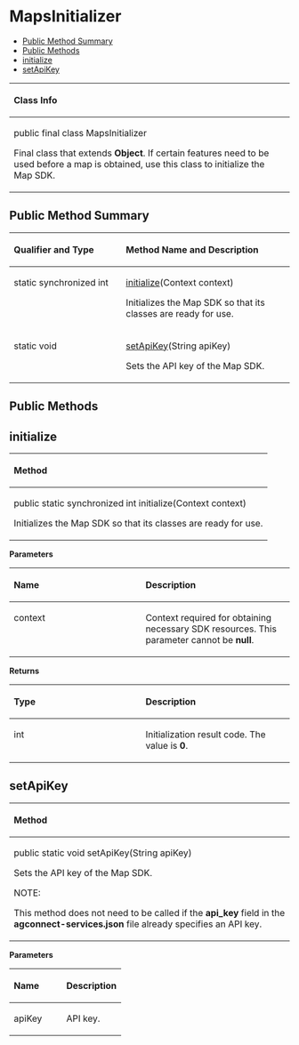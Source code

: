 # MapsInitializer<a name="EN-US_TOPIC_0000001145860981"></a>

-   [Public Method Summary](#section18824375557)
-   [Public Methods](#section1658818567463)
-   [initialize](#section1516212511479)
-   [setApiKey](#section1389444514617)


<a name="table7425mcpsimp"></a>
<table><thead align="left"><tr id="row7429mcpsimp"><th class="cellrowborder" valign="top" width="100%" id="mcps1.1.2.1.1"><p id="p7431mcpsimp"><a name="p7431mcpsimp"></a><a name="p7431mcpsimp"></a>Class Info</p>
</th>
</tr>
</thead>
<tbody><tr id="row7432mcpsimp"><td class="cellrowborder" valign="top" width="100%" headers="mcps1.1.2.1.1 "><p id="p795612467267"><a name="p795612467267"></a><a name="p795612467267"></a>public final class MapsInitializer</p>
<p id="p7434mcpsimp"><a name="p7434mcpsimp"></a><a name="p7434mcpsimp"></a>Final class that extends <strong id="b3925746105613"><a name="b3925746105613"></a><a name="b3925746105613"></a>Object</strong>. If certain features need to be used before a map is obtained, use this class to initialize the Map SDK.</p>
</td>
</tr>
</tbody>
</table>

## Public Method Summary<a name="section18824375557"></a>

<a name="table7440mcpsimp"></a>
<table><thead align="left"><tr id="row7445mcpsimp"><th class="cellrowborder" valign="top" width="40%" id="mcps1.1.3.1.1"><p id="p7447mcpsimp"><a name="p7447mcpsimp"></a><a name="p7447mcpsimp"></a>Qualifier and Type</p>
</th>
<th class="cellrowborder" valign="top" width="60%" id="mcps1.1.3.1.2"><p id="p7449mcpsimp"><a name="p7449mcpsimp"></a><a name="p7449mcpsimp"></a>Method Name and Description</p>
</th>
</tr>
</thead>
<tbody><tr id="row7450mcpsimp"><td class="cellrowborder" valign="top" width="40%" headers="mcps1.1.3.1.1 "><p id="p7452mcpsimp"><a name="p7452mcpsimp"></a><a name="p7452mcpsimp"></a>static synchronized int</p>
</td>
<td class="cellrowborder" valign="top" width="60%" headers="mcps1.1.3.1.2 "><p id="p7454mcpsimp"><a name="p7454mcpsimp"></a><a name="p7454mcpsimp"></a><a href="#section1516212511479">initialize</a>(Context context)</p>
<p id="p104571411019"><a name="p104571411019"></a><a name="p104571411019"></a>Initializes the Map SDK so that its classes are ready for use.</p>
</td>
</tr>
<tr id="row076610353332"><td class="cellrowborder" valign="top" width="40%" headers="mcps1.1.3.1.1 "><p id="p19767183583313"><a name="p19767183583313"></a><a name="p19767183583313"></a>static void</p>
</td>
<td class="cellrowborder" valign="top" width="60%" headers="mcps1.1.3.1.2 "><p id="p1749974216372"><a name="p1749974216372"></a><a name="p1749974216372"></a><a href="#section1389444514617">setApiKey</a>(String apiKey)</p>
<p id="p21908151608"><a name="p21908151608"></a><a name="p21908151608"></a>Sets the API key of the Map SDK.</p>
</td>
</tr>
</tbody>
</table>

## Public Methods<a name="section1658818567463"></a>

## initialize<a name="section1516212511479"></a>

<a name="table7457mcpsimp"></a>
<table><thead align="left"><tr id="row7461mcpsimp"><th class="cellrowborder" valign="top" width="100%" id="mcps1.1.2.1.1"><p id="p7463mcpsimp"><a name="p7463mcpsimp"></a><a name="p7463mcpsimp"></a>Method</p>
</th>
</tr>
</thead>
<tbody><tr id="row7464mcpsimp"><td class="cellrowborder" valign="top" width="100%" headers="mcps1.1.2.1.1 "><p id="p7466mcpsimp"><a name="p7466mcpsimp"></a><a name="p7466mcpsimp"></a>public static synchronized  int initialize(Context context)</p>
<p id="p1260731715477"><a name="p1260731715477"></a><a name="p1260731715477"></a>Initializes the Map SDK so that its classes are ready for use.</p>
</td>
</tr>
</tbody>
</table>

**Parameters**

<a name="table7472mcpsimp"></a>
<table><thead align="left"><tr id="row7477mcpsimp"><th class="cellrowborder" valign="top" width="47%" id="mcps1.1.3.1.1"><p id="p7479mcpsimp"><a name="p7479mcpsimp"></a><a name="p7479mcpsimp"></a>Name</p>
</th>
<th class="cellrowborder" valign="top" width="53%" id="mcps1.1.3.1.2"><p id="p7481mcpsimp"><a name="p7481mcpsimp"></a><a name="p7481mcpsimp"></a>Description</p>
</th>
</tr>
</thead>
<tbody><tr id="row7482mcpsimp"><td class="cellrowborder" valign="top" width="47%" headers="mcps1.1.3.1.1 "><p id="p7484mcpsimp"><a name="p7484mcpsimp"></a><a name="p7484mcpsimp"></a>context</p>
</td>
<td class="cellrowborder" valign="top" width="53%" headers="mcps1.1.3.1.2 "><p id="p7486mcpsimp"><a name="p7486mcpsimp"></a><a name="p7486mcpsimp"></a>Context required for obtaining necessary SDK resources. This parameter cannot be <strong id="b18201546227"><a name="b18201546227"></a><a name="b18201546227"></a>null</strong>.</p>
</td>
</tr>
</tbody>
</table>

**Returns**

<a name="table7489mcpsimp"></a>
<table><thead align="left"><tr id="row7494mcpsimp"><th class="cellrowborder" valign="top" width="47%" id="mcps1.1.3.1.1"><p id="p7496mcpsimp"><a name="p7496mcpsimp"></a><a name="p7496mcpsimp"></a>Type</p>
</th>
<th class="cellrowborder" valign="top" width="53%" id="mcps1.1.3.1.2"><p id="p7498mcpsimp"><a name="p7498mcpsimp"></a><a name="p7498mcpsimp"></a>Description</p>
</th>
</tr>
</thead>
<tbody><tr id="row7499mcpsimp"><td class="cellrowborder" valign="top" width="47%" headers="mcps1.1.3.1.1 "><p id="p7501mcpsimp"><a name="p7501mcpsimp"></a><a name="p7501mcpsimp"></a>int</p>
</td>
<td class="cellrowborder" valign="top" width="53%" headers="mcps1.1.3.1.2 "><p id="p7503mcpsimp"><a name="p7503mcpsimp"></a><a name="p7503mcpsimp"></a>Initialization result code. The value is <strong id="b833713238115"><a name="b833713238115"></a><a name="b833713238115"></a>0</strong>.</p>
</td>
</tr>
</tbody>
</table>

## setApiKey<a name="section1389444514617"></a>

<a name="table12894144519617"></a>
<table><thead align="left"><tr id="row1289416459610"><th class="cellrowborder" valign="top" width="100%" id="mcps1.1.2.1.1"><p id="p389510451861"><a name="p389510451861"></a><a name="p389510451861"></a>Method</p>
</th>
</tr>
</thead>
<tbody><tr id="row78959451461"><td class="cellrowborder" valign="top" width="100%" headers="mcps1.1.2.1.1 "><p id="p11895345564"><a name="p11895345564"></a><a name="p11895345564"></a>public static void setApiKey(String apiKey)</p>
<p id="p148959454615"><a name="p148959454615"></a><a name="p148959454615"></a>Sets the API key of the Map SDK.</p>
<div class="note" id="note32305265402"><a name="note32305265402"></a><a name="note32305265402"></a><span class="notetitle"> NOTE: </span><div class="notebody"><p id="p19230326104020"><a name="p19230326104020"></a><a name="p19230326104020"></a>This method does not need to be called if the <strong id="b1389388708"><a name="b1389388708"></a><a name="b1389388708"></a>api_key</strong> field in the <span class="uicontrol" id="u4485d9e19ef546819b05a2c2265148e8"><a name="u4485d9e19ef546819b05a2c2265148e8"></a><a name="u4485d9e19ef546819b05a2c2265148e8"></a><b>agconnect-services.json</b></span> file already specifies an API key.</p>
</div></div>
</td>
</tr>
</tbody>
</table>

**Parameters**

<a name="table1389618451966"></a>
<table><thead align="left"><tr id="row9897845769"><th class="cellrowborder" valign="top" width="47%" id="mcps1.1.3.1.1"><p id="p15897545767"><a name="p15897545767"></a><a name="p15897545767"></a>Name</p>
</th>
<th class="cellrowborder" valign="top" width="53%" id="mcps1.1.3.1.2"><p id="p138972456613"><a name="p138972456613"></a><a name="p138972456613"></a>Description</p>
</th>
</tr>
</thead>
<tbody><tr id="row168976455616"><td class="cellrowborder" valign="top" width="47%" headers="mcps1.1.3.1.1 "><p id="p689711451868"><a name="p689711451868"></a><a name="p689711451868"></a>apiKey</p>
</td>
<td class="cellrowborder" valign="top" width="53%" headers="mcps1.1.3.1.2 "><p id="p88971645264"><a name="p88971645264"></a><a name="p88971645264"></a>API key. </p>
</td>
</tr>
</tbody>
</table>

